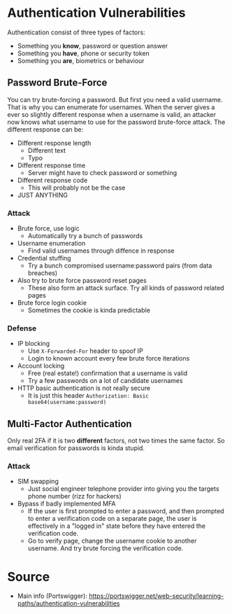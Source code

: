 # Authentication Vulnerabilities
Authentication consist of three types of factors:
- Something you **know**, password or question answer
- Something you **have**, phone or security token
- Something you **are**, biometrics or behaviour

## Password Brute-Force
You can try brute-forcing a password. But first you need a valid username. That is why you can enumerate for usernames. When the server gives a ever so slightly different response when a username is valid, an attacker now knows what username to use for the password brute-force attack. The different response can be:
- Different response length
    - Different text
    - Typo
- Different response time
    - Server might have to check password or something
- Different response code
    - This will probably not be the case
- JUST ANYTHING

### Attack
- Brute force, use logic
    - Automatically try a bunch of passwords
- Username enumeration
    - Find valid usernames through diffence in response
- Credential stuffing
    - Try a bunch compromised username:password pairs (from data breaches)
- Also try to brute force password reset pages
    - These also form an attack surface. Try all kinds of password related pages
- Brute force login cookie
    - Sometimes the cookie is kinda predictable

### Defense
- IP blocking
    - Use `X-Forwarded-For` header to spoof IP
    - Login to known account every few brute force iterations
- Account locking
    - Free (real estate!) confirmation that a username is valid
    - Try a few passwords on a lot of candidate usernames
- HTTP basic authentication is not really secure
    - It is just this header `Authorization: Basic base64(username:password)`

## Multi-Factor Authentication
Only real 2FA if it is two **different** factors, not two times the same factor. So email verification for passwords is kinda stupid.

### Attack
- SIM swapping
    - Just social engineer telephone provider into giving you the targets phone number (rizz for hackers)
- Bypass if badly implemented MFA
    - If the user is first prompted to enter a password, and then prompted to enter a verification code on a separate page, the user is effectively in a "logged in" state before they have entered the verification code.
    - Go to verify page, change the username cookie to another username. And try brute forcing the verification code.

# Source
- Main info (Portswigger): https://portswigger.net/web-security/learning-paths/authentication-vulnerabilities